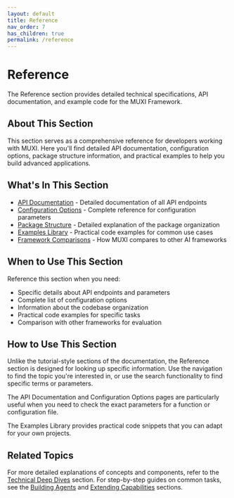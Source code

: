 ```yaml
---
layout: default
title: Reference
nav_order: 7
has_children: true
permalink: /reference
---
```


# Reference

The Reference section provides detailed technical specifications, API documentation, and example code for the MUXI Framework.

## About This Section

This section serves as a comprehensive reference for developers working with MUXI. Here you'll find detailed API documentation, configuration options, package structure information, and practical examples to help you build advanced applications.

## What's In This Section

- [API Documentation](api) - Detailed documentation of all API endpoints
- [Configuration Options](configuration) - Complete reference for configuration parameters
- [Package Structure](package) - Detailed explanation of the package organization
- [Examples Library](examples) - Practical code examples for common use cases
- [Framework Comparisons](comparisons) - How MUXI compares to other AI frameworks

## When to Use This Section

Reference this section when you need:
- Specific details about API endpoints and parameters
- Complete list of configuration options
- Information about the codebase organization
- Practical code examples for specific tasks
- Comparison with other frameworks for evaluation

## How to Use This Section

Unlike the tutorial-style sections of the documentation, the Reference section is designed for looking up specific information. Use the navigation to find the topic you're interested in, or use the search functionality to find specific terms or parameters.

The API Documentation and Configuration Options pages are particularly useful when you need to check the exact parameters for a function or configuration file.

The Examples Library provides practical code snippets that you can adapt for your own projects.

## Related Topics

For more detailed explanations of concepts and components, refer to the [Technical Deep Dives](../technical/) section. For step-by-step guides on common tasks, see the [Building Agents](../agents/) and [Extending Capabilities](../extend/) sections.
